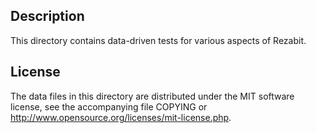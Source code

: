 Description
------------

This directory contains data-driven tests for various aspects of Rezabit.

License
--------

The data files in this directory are distributed under the MIT software
license, see the accompanying file COPYING or
http://www.opensource.org/licenses/mit-license.php.

